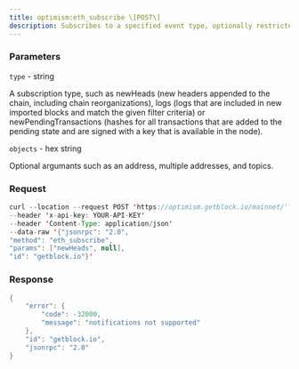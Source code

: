```yaml
---
title: optimism:eth_subscribe \[POST\]
description: Subscribes to a specified event type, optionally restricted to one ormany objects. This method is available via websocket only.
---
```


### Parameters


`type` - string

A subscription type, such as newHeads (new headers appended to the
chain, including chain reorganizations), logs (logs that are included in
new imported blocks and match the given filter criteria) or
newPendingTransactions (hashes for all transactions that are added to
the pending state and are signed with a key that is available in the
node).

`objects` - hex string

Optional argumants such as an address, multiple addresses, and topics.

### Request

``` java
curl --location --request POST 'https://optimism.getblock.io/mainnet/' 
--header 'x-api-key: YOUR-API-KEY' 
--header 'Content-Type: application/json' 
--data-raw '{"jsonrpc": "2.0",
"method": "eth_subscribe",
"params": ["newHeads", null],
"id": "getblock.io"}'
```

###  Response

``` java
{
    "error": {
        "code": -32000,
        "message": "notifications not supported"
    },
    "id": "getblock.io",
    "jsonrpc": "2.0"
}
```

